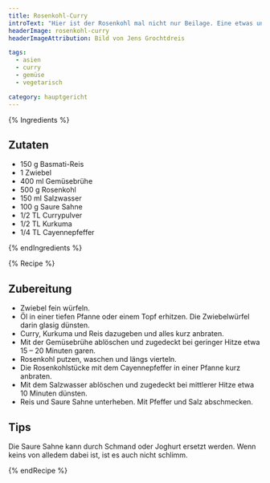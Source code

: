 ```yaml
---
title: Rosenkohl-Curry
introText: "Hier ist der Rosenkohl mal nicht nur Beilage. Eine etwas ungewöhnliche Zubereitungsart, aber sehr schmackhaft."
headerImage: rosenkohl-curry
headerImageAttribution: Bild von Jens Grochtdreis

tags:
  - asien
  - curry
  - gemüse
  - vegetarisch

category: hauptgericht
---
```


{% Ingredients %}

## Zutaten

- 150 g Basmati-Reis
- 1 Zwiebel
- 400 ml Gemüsebrühe
- 500 g Rosenkohl
- 150 ml Salzwasser
- 100 g Saure Sahne
- 1/2 TL Currypulver
- 1/2 TL Kurkuma
- 1/4 TL Cayennepfeffer

{% endIngredients %}

{% Recipe %}

## Zubereitung

- Zwiebel fein würfeln.
- Öl in einer tiefen Pfanne oder einem Topf erhitzen. Die Zwiebelwürfel darin glasig dünsten.
- Curry, Kurkuma und Reis dazugeben und alles kurz anbraten.
- Mit der Gemüsebrühe ablöschen und zugedeckt bei geringer Hitze etwa 15 – 20 Minuten garen.
- Rosenkohl putzen, waschen und längs vierteln.
- Die Rosenkohlstücke mit dem Cayennepfeffer in einer Pfanne kurz anbraten.
- Mit dem Salzwasser ablöschen und zugedeckt bei mittlerer Hitze etwa 10 Minuten dünsten.
- Reis und Saure Sahne unterheben. Mit Pfeffer und Salz abschmecken.

## Tips

Die Saure Sahne kann durch Schmand oder Joghurt ersetzt werden. Wenn keins von alledem dabei ist, ist es auch nicht schlimm.

{% endRecipe %}
